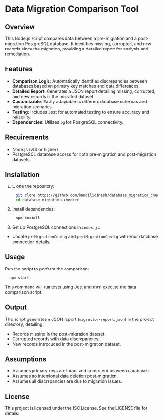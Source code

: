 # Data Migration Comparison Tool

## Overview

This Node.js script compares data between a pre-migration and a post-migration PostgreSQL database. It identifies missing, corrupted, and new records since the migration, providing a detailed report for analysis and remediation.

## Features

- **Comparison Logic**: Automatically identifies discrepancies between databases based on primary key matches and data differences.
- **Detailed Report**: Generates a JSON report detailing missing, corrupted, and new records in the migrated dataset.
- **Customizable**: Easily adaptable to different database schemas and migration scenarios.
- **Testing**: Includes Jest for automated testing to ensure accuracy and reliability.
- **Dependencies**: Utilizes `pg` for PostgreSQL connectivity.

## Requirements

- Node.js (v14 or higher)
- PostgreSQL database access for both pre-migration and post-migration datasets

## Installation

1. Clone the repository:
```bash
     git clone https://github.com/kandilidinesh/database_migration_checker.git
     cd database_migration_checker
```

2. Install dependencies:
```bash
     npm install
```

3. Set up PostgreSQL connections in `index.js`:
- Update `preMigrationConfig` and `postMigrationConfig` with your database connection details.

## Usage

Run the script to perform the comparison:
```bash
  npm start
```

This command will run tests using Jest and then execute the data comparison script.

## Output

The script generates a JSON report (`migration-report.json`) in the project directory, detailing:
- Records missing in the post-migration dataset.
- Corrupted records with data discrepancies.
- New records introduced in the post-migration dataset.

## Assumptions

- Assumes primary keys are intact and consistent between databases.
- Assumes no intentional data deletion post-migration.
- Assumes all discrepancies are due to migration issues.

## License

This project is licensed under the ISC License. See the LICENSE file for details.
